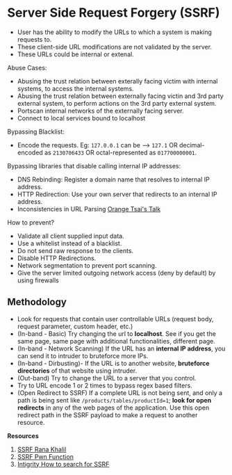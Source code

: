 # Server Side Request Forgery (SSRF)
- User has the ability to modify the URLs to which a system is making requests to.
- These client-side URL modifications are not validated by the server.
- These URLs could be internal or extenal.

Abuse Cases:
- Abusing the trust relation between exterally facing victim with internal systems, to access the internal systems.
- Abusing the trust relation between externally facing victin and 3rd party external system, to perform actions on the 3rd party external system.
- Portscan internal networks of the externally facing server.
- Connect to local services bound to localhost

Bypassing Blacklist:
- Encode the requests. Eg: `127.0.0.1` can be --> `127.1` OR decimal-encoded as `2130706433` OR octal-represented as `017700000001`.

Bypassing libraries that disable calling internal IP addresses:
- DNS Rebinding: Register a domain name that resolves to internal IP address.
- HTTP Redirection: Use your own server that redirects to an internal IP address.
- Inconsistencies in URL Parsing [Orange Tsai's Talk](https://www.youtube.com/watch?v=voTHFdL9S2k)

How to prevent?
- Validate all client supplied input data.
- Use a whitelist instead of a blacklist.
- Do not send raw response to the clients.
- Disable HTTP Redirections.
- Network segmentation to prevent port scanning.
- Give the server limited outgoing network access (deny by default) by using firewalls

## Methodology
- Look for requests that contain user controllable URLs (request body, request parameter, custom header, etc.)
- (In-band - Basic) Try changing the url to **localhost**. See if you get the same page, same page with additional functionalities, different page.
- (In-band - Network Scanning) If the URL has an **internal IP address**, you can send it to intruder to bruteforce more IPs.
- (In-band - Dirbusting)- If the URL is to another website, **bruteforce directories** of that website using intruder.
- (Out-band) Try to change the URL to a server that you control.
- Try to URL encode 1 or 2 times to bypass regex based filters. 
- (Open Redirect to SSRF) If a complete URL is not being sent, and only a path is being sent like `/products/tables/productId=1`; **look for open redirects** in any of the web pages of the application. Use this open redirect path in the SSRF payload to make a request to another resource.

**Resources**
1. [SSRF Rana Khalil](https://www.youtube.com/playlist?list=PLuyTk2_mYISIlDtWBIqmgJgn6CYlzHVsQ)
2. [SSRF Pwn Function](https://www.youtube.com/watch?v=RCJdPiogUIk&list=PLI_rLWXMqpSl_TqX9bbisW-d7tDqcVvOJ&index=10)
3. [Intigrity How to search for SSRF](https://www.youtube.com/watch?v=Ku6CK3Aes8Y)
